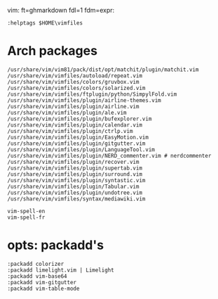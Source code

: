vim: ft=ghmarkdown fdl=1 fdm=expr:

    :helptags $HOME\vimfiles

# Arch packages
    /usr/share/vim/vim81/pack/dist/opt/matchit/plugin/matchit.vim
    /usr/share/vim/vimfiles/autoload/repeat.vim
    /usr/share/vim/vimfiles/colors/gruvbox.vim
    /usr/share/vim/vimfiles/colors/solarized.vim
    /usr/share/vim/vimfiles/ftplugin/python/SimpylFold.vim
    /usr/share/vim/vimfiles/plugin/airline-themes.vim
    /usr/share/vim/vimfiles/plugin/airline.vim
    /usr/share/vim/vimfiles/plugin/ale.vim
    /usr/share/vim/vimfiles/plugin/bufexplorer.vim
    /usr/share/vim/vimfiles/plugin/calendar.vim
    /usr/share/vim/vimfiles/plugin/ctrlp.vim
    /usr/share/vim/vimfiles/plugin/EasyMotion.vim
    /usr/share/vim/vimfiles/plugin/gitgutter.vim
    /usr/share/vim/vimfiles/plugin/LanguageTool.vim
    /usr/share/vim/vimfiles/plugin/NERD_commenter.vim # nerdcommenter
    /usr/share/vim/vimfiles/plugin/recover.vim
    /usr/share/vim/vimfiles/plugin/supertab.vim
    /usr/share/vim/vimfiles/plugin/surround.vim
    /usr/share/vim/vimfiles/plugin/syntastic.vim
    /usr/share/vim/vimfiles/plugin/Tabular.vim
    /usr/share/vim/vimfiles/plugin/undotree.vim
    /usr/share/vim/vimfiles/syntax/mediawiki.vim

    vim-spell-en
    vim-spell-fr

# opts: packadd's
    :packadd colorizer
    :packadd limelight.vim | Limelight
    :packadd vim-base64
    :packadd vim-gitgutter
    :packadd vim-table-mode

